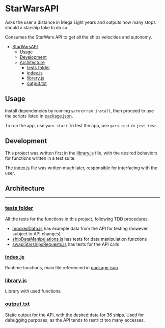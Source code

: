 # StarWarsAPI

Asks the user a distance in Mega Light years and outputs how many stops should a starship take to do so.

Consumes the StarWars API to get all the ships velocities and autonomy.

- [StarWarsAPI](#starwarsapi)
  - [Usage](#usage)
  - [Development](#development)
  - [Architecture](#architecture)
    - [tests folder](#tests-folder)
    - [index.js](#indexjs)
    - [library.js](#libraryjs)
    - [output.txt](#outputtxt)

## Usage

Install dependencies by running `yarn` or `npm install`, then proceed to use the scripts listed in [package.json](./package.json).

To run the app, use `yarn start`
To test the app, use `yarn test` or `jest test`

## Development

This project was written first in the [library.js](./library.js) file, with the desired behaviors for functions written in a test suite.

The [index.js](./index.js) file was written much later, responsible for interfacing with the user.

## Architecture

___

### [tests folder](./tests/unit)

All the tests for the functions in this project, following TDD procedures.

- [mockedData.js](./tests/unit/mockedData.js) has example data from the API for testing (however subject to API changes)
- [shipDataManipulations.js](./tests/unit/shipDataManipulations.spec.js) has tests for data manipulation functions
- [swapiStarshipsRequests.js](./tests/unit/swapiStarshipsRequests.spec.js) has tests for the API calls

### [index.js](./index.js)

Runtime functions, main file referenced in [package.json](package.json).

### [library.js](./library.js)

Library with used functions.

### [output.txt](./output.txt)

Static output for the API, with the desired data for 36 ships. Used for debugging purposes, as the API tends to restrict too many accesses.
